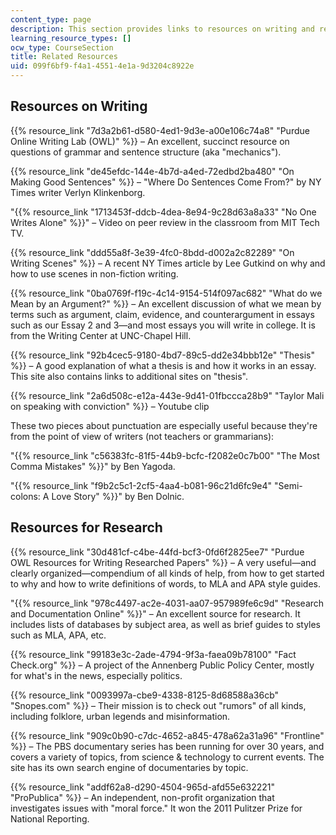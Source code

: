 ```yaml
---
content_type: page
description: This section provides links to resources on writing and research.
learning_resource_types: []
ocw_type: CourseSection
title: Related Resources
uid: 099f6bf9-f4a1-4551-4e1a-9d3204c8922e
---
```


Resources on Writing
--------------------

{{% resource_link "7d3a2b61-d580-4ed1-9d3e-a00e106c74a8" "Purdue Online Writing Lab (OWL)" %}} – An excellent, succinct resource on questions of grammar and sentence structure (aka "mechanics").

{{% resource_link "de45efdc-144e-4b7d-a4ed-72edbd2ba480" "On Making Good Sentences" %}} – "Where Do Sentences Come From?" by NY Times writer Verlyn Klinkenborg.

"{{% resource_link "1713453f-ddcb-4dea-8e94-9c28d63a8a33" "No One Writes Alone" %}}" – Video on peer review in the classroom from MIT Tech TV.

{{% resource_link "ddd55a8f-3e39-4fc0-8bdd-d002a2c82289" "On Writing Scenes" %}} – A recent NY Times article by Lee Gutkind on why and how to use scenes in non-fiction writing.

{{% resource_link "0ba0769f-f19c-4c14-9154-514f097ac682" "What do we Mean by an Argument?" %}} – An excellent discussion of what we mean by terms such as argument, claim, evidence, and counterargument in essays such as our Essay 2 and 3—and most essays you will write in college. It is from the Writing Center at UNC-Chapel Hill.

{{% resource_link "92b4cec5-9180-4bd7-89c5-dd2e34bbb12e" "Thesis" %}} – A good explanation of what a thesis is and how it works in an essay. This site also contains links to additional sites on "thesis".

{{% resource_link "2a6d508c-e12a-443e-9d41-01fbccca28b9" "Taylor Mali on speaking with conviction" %}} – Youtube clip

These two pieces about punctuation are especially useful because they're from the point of view of writers (not teachers or grammarians):

"{{% resource_link "c56383fc-81f5-44b9-bcfc-f2082e0c7b00" "The Most Comma Mistakes" %}}" by Ben Yagoda.

"{{% resource_link "f9b2c5c1-2cf5-4aa4-b081-96c21d6fc9e4" "Semi-colons: A Love Story" %}}" by Ben Dolnic.

Resources for Research
----------------------

{{% resource_link "30d481cf-c4be-44fd-bcf3-0fd6f2825ee7" "Purdue OWL Resources for Writing Researched Papers" %}} – A very useful—and clearly organized—compendium of all kinds of help, from how to get started to why and how to write definitions of words, to MLA and APA style guides.

"{{% resource_link "978c4497-ac2e-4031-aa07-957989fe6c9d" "Research and Documentation Online" %}}" – An excellent source for research. It includes lists of databases by subject area, as well as brief guides to styles such as MLA, APA, etc.

{{% resource_link "99183e3c-2ade-4794-9f3a-faea09b78100" "Fact Check.org" %}} – A project of the Annenberg Public Policy Center, mostly for what's in the news, especially politics.

{{% resource_link "0093997a-cbe9-4338-8125-8d68588a36cb" "Snopes.com" %}} – Their mission is to check out "rumors" of all kinds, including folklore, urban legends and misinformation.

{{% resource_link "909c0b90-c7dc-4652-a845-478a62a31a96" "Frontline" %}} – The PBS documentary series has been running for over 30 years, and covers a variety of topics, from science & technology to current events. The site has its own search engine of documentaries by topic.

{{% resource_link "addf62a8-d290-4504-965d-afd55e632221" "ProPublica" %}} – An independent, non-profit organization that investigates issues with "moral force." It won the 2011 Pulitzer Prize for National Reporting.
